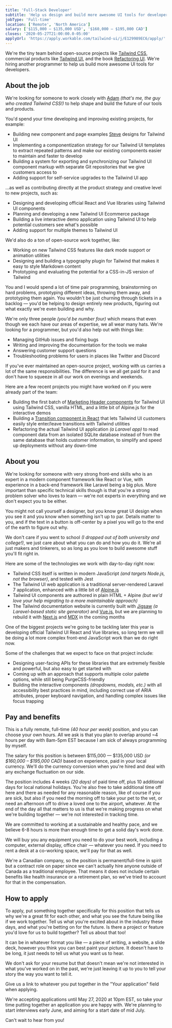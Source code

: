 ```yaml
---
title: 'Full-Stack Developer'
subtitle: 'Help us design and build more awesome UI tools for developers.'
jobType: 'Full-time'
location: ['Remote', 'North America']
salary: ['$115,000 – $135,000 USD', '$160,000 – $195,000 CAD']
closes: '2020-05-27T21:00:00.0-05:00'
applyUrl: 'https://apply.workable.com/tailwind-ui/j/E129989EC6/apply/'
---
```


We're the tiny team behind open-source projects like [Tailwind CSS](https://tailwindcss.com), commercial products like [Tailwind UI](https://tailwindui.com), and the book [Refactoring UI](https://refactoringui.com/book). We're hiring another programmer to help us build more awesome UI tools for developers.

## About the job

We're looking for someone to work closely with [Adam](https://twitter.com/adamwathan) _(that's me, the guy who created Tailwind CSS!)_ to help shape and build the future of our tools and products.

You'd spend your time developing and improving existing projects, for example:

- Building new component and page examples [Steve](https://twitter.com/steveschoger) designs for Tailwind UI
- Implementing a componentization strategy for our Tailwind UI templates to extract repeated patterns and make our existing components easier to maintain and faster to develop
- Building a system for exporting and synchronizing our Tailwind UI component markup with separate Git repositories that we give customers access to
- Adding support for self-service upgrades to the Tailwind UI app

...as well as contributing directly at the product strategy and creative level to new projects, such as:

- Designing and developing official React and Vue libraries using Tailwind UI components
- Planning and developing a new Tailwind UI Ecommerce package
- Building a live interactive demo application using Tailwind UI to help potential customers see what's possible
- Adding support for multiple themes to Tailwind UI

We'd also do a ton of open-source work together, like:

- Working on new Tailwind CSS features like dark mode support or animation utilities
- Designing and building a typography plugin for Tailwind that makes it easy to style Markdown content
- Prototyping and evaluating the potential for a CSS-in-JS version of Tailwind

You and I would spend a lot of time pair programming, brainstorming on hard problems, prototyping different ideas, throwing them away, and prototyping them again. You wouldn't be just churning through tickets in a backlog — you'd be helping to design entirely new products, figuring out what exactly we're even building and why.

We're only three people _(you'd be number four)_ which means that even though we each have our areas of expertise, we all wear many hats. We're looking for a programmer, but you'd also help out with things like:

- Managing GitHub issues and fixing bugs
- Writing and improving the documentation for the tools we make
- Answering customer support questions
- Troubleshooting problems for users in places like Twitter and Discord

If you've ever maintained an open-source project, working with us carries a lot of the same responsibilities. The difference is we all get paid for it and don't have to squeeze in all our work on evenings and weekends.

Here are a few recent projects you might have worked on if you were already part of the team:

- Building the first batch of [Marketing Header components](https://tailwindui.com/components/marketing/elements/headers) for Tailwind UI using Tailwind CSS, vanilla HTML, and a little bit of Alpine.js for the interactive demos
- Building a [Transition component in React](https://gist.github.com/adamwathan/e0a791aa0419098a7ece70028b2e641e) that lets Tailwind UI customers easily style enter/leave transitions with Tailwind utilities
- Refactoring the actual Tailwind UI application _(a Laravel app)_ to read component data from an isolated SQLite database instead of from the same database that holds customer information, to simplify and speed up deployments without any down-time

## About you

We're looking for someone with very strong front-end skills who is an expert in a modern component framework like React or Vue, with experience in a back-end framework like Laravel being a big plus. More important than specific technical skills though is that you're a strong problem solver who loves to learn — we're not experts in everything and we don't expect you to be either.

You might not call yourself a designer, but you know great UI design when you see it and you know when something isn't up to par. Details matter to you, and if the text in a button is off-center by a pixel you will go to the end of the earth to figure out why.

We don't care if you went to school _(I dropped out of both university and college!)_, we just care about what you can do and how you do it. We're all just makers and tinkerers, so as long as you love to build awesome stuff you'll fit right in.

Here are some of the technologies we work with day-to-day right now:

- Tailwind CSS itself is written in modern JavaScript _(and targets Node.js, not the browser)_, and tested with Jest
- The Tailwind UI web application is a traditional server-rendered Laravel 7 application, enhanced with a little bit of [Alpine.js](https://github.com/alpinejs/alpine)
- Tailwind UI components are authored in plain HTML + Alpine _(but we'd love your help migrating to a more maintainable approach)_
- The Tailwind documentation website is currently built with [Jigsaw](https://jigsaw.tighten.co/) _(a Laravel-based static site generator)_ and [Vue.js](https://vuejs.org/), but we are planning to rebuild it with [Next.js](https://nextjs.org/) and [MDX](https://github.com/mdx-js/mdx) in the coming months

One of the biggest projects we're going to be tackling later this year is developing official Tailwind UI React and Vue libraries, so long term we will be doing a lot more complex front-end JavaScript work than we do right now.

Some of the challenges that we expect to face on that project include:

- Designing user-facing APIs for these libraries that are extremely flexible and powerful, but also easy to get started with
- Coming up with an approach that supports multiple color palette options, while still being PurgeCSS-friendly
- Building the interactive components _(dropdowns, modals, etc.)_ with all accessibility best practices in mind, including correct use of ARIA attributes, proper keyboard navigation, and handling complex issues like focus trapping

## Pay and benefits

This is a fully remote, full-time _(40 hour per week)_ position, and you can choose your own hours. All we ask is that you plan to overlap around ~4 hours per day with 8am-5pm EST because I am sick of always programming by myself.

The salary for this position is between $115,000 — $135,000 USD _(or $160,000 – $195,000 CAD)_ based on experience, paid in your local currency. We'll do the currency conversion when you're hired and deal with any exchange fluctuation on our side.

The position includes 4 weeks _(20 days)_ of paid time off, plus 10 additional days for local national holidays. You're also free to take additional time off here and there as needed for any reasonable reason, like of course if you are sick, but also if you need the morning off to take your pet to the vet, or need an afternoon off to drive a loved one to the airport, whatever. At the end of the day all that matters to us is that we're making progress on what we're building together — we're not interested in tracking time.

We are committed to working at a sustainable and healthy pace, and we believe 6-8 hours is more than enough time to get a solid day's work done.

We will buy you any equipment you need to do your best work, including a computer, external display, office chair — whatever you need. If you need to rent a desk at a co-working space, we'll pay for that as well.

We're a Canadian company, so the position is permanent/full-time in spirit but a contract role on paper since we can't actually hire anyone outside of Canada as a traditional employee. That means it does not include certain benefits like health insurance or a retirement plan, so we've tried to account for that in the compensation.

## How to apply

To apply, put something together specifically for this position that tells us why we're a great fit for each other, and what you see the future being like if we work together. Tell us what you're excited about in the industry these days, and what you're betting on for the future. Is there a project or feature you'd love for us to build together? Tell us about that too!

It can be in whatever format you like — a piece of writing, a website, a slide deck, however you think you can best paint your picture. It doesn't have to be long, it just needs to tell us what you want us to hear.

We don't ask for your resume but that doesn't mean we're not interested in what you've worked on in the past, we're just leaving it up to you to tell your story the way you want to tell it.

Give us a link to whatever you put together in the "Your application" field when applying.

We're accepting applications until May 27, 2020 at 10pm EST, so take your time putting together an application you are happy with. We're planning to start interviews early June, and aiming for a start date of mid July.

Can't wait to hear from you!
